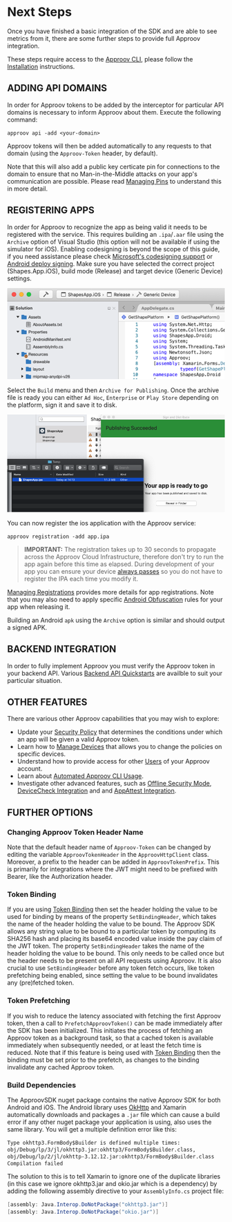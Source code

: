 # Next Steps
Once you have finished a basic integration of the SDK and are able to see metrics from it, there are some further steps to provide full Approov integration.

These steps require access to the [Approov CLI](https://approov.io/docs/latest/approov-cli-tool-reference/), please follow the [Installation](https://approov.io/docs/latest/approov-installation/) instructions.

## ADDING API DOMAINS
In order for Approov tokens to be added by the interceptor for particular API domains is necessary to inform Approov about them. Execute the following command:

```
approov api -add <your-domain>
```
Approov tokens will then be added automatically to any requests to that domain (using the `Approov-Token` header, by default).

Note that this will also add a public key certicate pin for connections to the domain to ensure that no Man-in-the-Middle attacks on your app's communication are possible. Please read [Managing Pins](https://approov.io/docs/latest/approov-usage-documentation/#public-key-pinning-configuration) to understand this in more detail.

## REGISTERING APPS

In order for Approov to recognize the app as being valid it needs to be registered with the service. This requires building an `.ipa`/`.aar` file using the `Archive` option of Visual Studio (this option will not be available if using the simulator for iOS). Enabling codesigning is beyond the scope of this guide, if you need assistance please check [Microsoft's codesigning support](https://docs.microsoft.com/en-us/xamarin/ios/deploy-test/provisioning/) or [Android deploy signing](https://docs.microsoft.com/en-us/xamarin/android/deploy-test/signing/?tabs=macos). Make sure you have selected the correct project (Shapes.App.iOS), build mode (Release) and target device (Generic Device) settings. 

![Target Device](readme-images/target-device.png)

Select the `Build` menu and then `Archive for Publishing`. Once the archive file is ready you can either `Ad Hoc`, `Enterprise` or `Play Store` depending on the platform, sign it and save it to disk.

![Build IPA Result](readme-images/build-ipa-result.png)

You can now register the ios application with the Approov service:

```
approov registration -add app.ipa
```

> **IMPORTANT:** The registration takes up to 30 seconds to propagate across the Approov Cloud Infrastructure, therefore don't try to run the app again before this time as elapsed. During development of your app you can ensure your device [always passes](https://approov.io/docs/latest/approov-usage-documentation/#adding-a-device-security-policy) so you do not have to register the IPA each time you modify it.

[Managing Registrations](https://approov.io/docs/latest/approov-usage-documentation/#managing-registrations) provides more details for app registrations. Note that you may also need to apply specific [Android Obfuscation](https://approov.io/docs/latest/approov-usage-documentation/#android-obfuscation) rules for your app when releasing it.

Building an Android `apk` using the `Archive` option is similar and should output a signed APK.

## BACKEND INTEGRATION
In order to fully implement Approov you must verify the Approov token in your backend API. Various [Backend API Quickstarts](https://approov.io/docs/latest/approov-integration-examples/backend-api/) are availble to suit your particular situation.

## OTHER FEATURES
There are various other Approov capabilities that you may wish to explore:

* Update your [Security Policy](https://approov.io/docs/latest/approov-usage-documentation/#security-policies) that determines the conditions under which an app will be given a valid Approov token.
* Learn how to [Manage Devices](https://approov.io/docs/latest/approov-usage-documentation/#managing-devices) that allows you to change the policies on specific devices.
* Understand how to provide access for other [Users](https://approov.io/docs/latest/approov-usage-documentation/#user-management) of your Approov account.
* Learn about [Automated Approov CLI Usage](https://approov.io/docs/latest/approov-usage-documentation/#automated-approov-cli-usage).
* Investigate other advanced features, such as [Offline Security Mode](https://approov.io/docs/latest/approov-usage-documentation/#offline-security-mode), [DeviceCheck Integration](https://approov.io/docs/latest/approov-usage-documentation/#apple-devicecheck-integration) and and [AppAttest Integration](https://approov.io/docs/latest/approov-usage-documentation/#apple-appattest-integration).

## FURTHER OPTIONS

### Changing Approov Token Header Name
Note that the default header name of `Approov-Token` can be changed by editing the variable `ApproovTokenHeader` in the `ApproovHttpClient` class.  Moreover, a prefix to the header can be added in `ApproovTokenPrefix`. This is primarily for integrations where the JWT might need to be prefixed with Bearer, like the Authorization header.

### Token Binding
If you are using [Token Binding](https://approov.io/docs/latest/approov-usage-documentation/#token-binding) then set the header holding the value to be used for binding by means of the property `SetBindingHeader`, which takes the name of the header holding the value to be bound. The Approov SDK allows any string value to be bound to a particular token by computing its SHA256 hash and placing its base64 encoded value inside the pay claim of the JWT token. The property `SetBindingHeader` takes the name of the header holding the value to be bound. This only needs to be called once but the header needs to be present on all API requests using Approov. It is also crucial to use `SetBindingHeader` before any token fetch occurs, like token prefetching being enabled, since setting the value to be bound invalidates any (pre)fetched token.

### Token Prefetching
If you wish to reduce the latency associated with fetching the first Approov token, then a call to `PrefetchApproovToken()` can be made immediately after the SDK has been initialized. This initiates the process of fetching an Approov token as a background task, so that a cached token is available immediately when subsequently needed, or at least the fetch time is reduced. Note that if this feature is being used with [Token Binding](https://approov.io/docs/latest/approov-usage-documentation/#token-binding) then the binding must be set prior to the prefetch, as changes to the binding invalidate any cached Approov token.


### Build Dependencies
The ApproovSDK nuget package contains the native Approov SDK for both Android and iOS. The Android library uses [OkHttp](https://square.github.io/okhttp/) and Xamarin automatically downloads and packages a `.jar` file which can cause a build error if any other nuget package your application is using, also uses the same library. You will get a multiple definition error like this:

```
Type okhttp3.FormBody$Builder is defined multiple times:  obj/Debug/lp/3/jl/okhttp3.jar:okhttp3/FormBody$Builder.class, obj/Debug/lp/2/jl/okhttp-3.12.12.jar:okhttp3/FormBody$Builder.class
Compilation failed
```

The solution to this is to tell Xamarin to ignore one of the duplicate libraries (in this case we ignore okhttp3.jar and okio.jar which is a dependency) by adding the following assembly directive to your `AssemblyInfo.cs` project file:

```C#
[assembly: Java.Interop.DoNotPackage("okhttp3.jar")]
[assembly: Java.Interop.DoNotPackage("okio.jar")]
```

